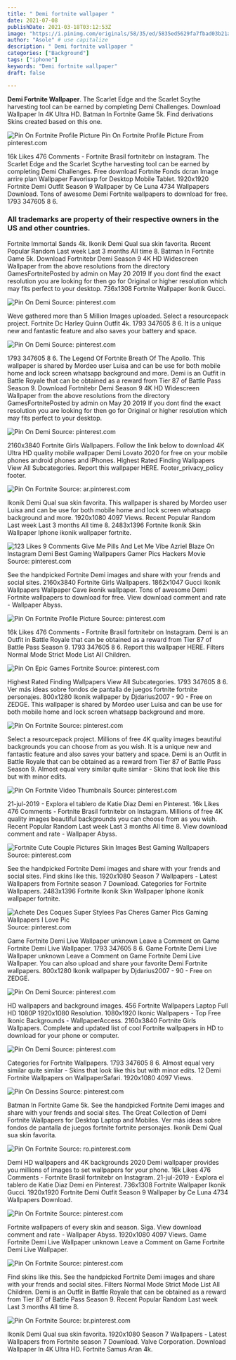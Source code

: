 ```yaml
---
title: " Demi fortnite wallpaper "
date: 2021-07-08
publishDate: 2021-03-18T03:12:53Z
image: "https://i.pinimg.com/originals/58/35/ed/5835ed5629fa7fbad03b21aff29f4dab.jpg"
author: "Asole" # use capitalize
description: " Demi fortnite wallpaper "
categories: ["Background"]
tags: ["iphone"]
keywords: "Demi fortnite wallpaper"
draft: false

---
```



**Demi Fortnite Wallpaper**. The Scarlet Edge and the Scarlet Scythe harvesting tool can be earned by completing Demi Challenges. Download Wallpaper In 4K Ultra HD. Batman In Fortnite Game 5k. Find derivations Skins created based on this one.

![Pin On Fortnite Profile Picture](https://i.pinimg.com/originals/90/6f/bc/906fbc872b3838eac76a987781f59b73.jpg "Pin On Fortnite Profile Picture")
Pin On Fortnite Profile Picture From pinterest.com


16k Likes 476 Comments - Fortnite Brasil fortnitebr on Instagram. The Scarlet Edge and the Scarlet Scythe harvesting tool can be earned by completing Demi Challenges. Free download Fortnite Fonds dcran Image arrire plan Wallpaper Favorisxp for Desktop Mobile Tablet. 1920x1920 Fortnite Demi Outfit Season 9 Wallpaper by Ce Luna 4734 Wallpapers Download. Tons of awesome Demi Fortnite wallpapers to download for free. 1793 347605 8 6.

### All trademarks are property of their respective owners in the US and other countries.

Fortnite Immortal Sands 4k. Ikonik Demi Qual sua skin favorita. Recent Popular Random Last week Last 3 months All time 8. Batman In Fortnite Game 5k. Download Fortnitebr Demi Season 9 4K HD Widescreen Wallpaper from the above resolutions from the directory GamesFortnitePosted by admin on May 20 2019 If you dont find the exact resolution you are looking for then go for Original or higher resolution which may fits perfect to your desktop. 736x1308 Fortnite Wallpaper Ikonik Gucci.


![Pin On Demi](https://i.pinimg.com/originals/a5/4f/41/a54f4187d249cb47849fad35f15d49d5.png "Pin On Demi")
Source: pinterest.com

Weve gathered more than 5 Million Images uploaded. Select a resourcepack project. Fortnite Dc Harley Quinn Outfit 4k. 1793 347605 8 6. It is a unique new and fantastic feature and also saves your battery and space.

![Pin On Demi](https://i.pinimg.com/originals/4f/ea/92/4fea92d7291d853c6185eef60ea99f22.jpg "Pin On Demi")
Source: pinterest.com

1793 347605 8 6. The Legend Of Fortnite Breath Of The Apollo. This wallpaper is shared by Mordeo user Luisa and can be use for both mobile home and lock screen whatsapp background and more. Demi is an Outfit in Battle Royale that can be obtained as a reward from Tier 87 of Battle Pass Season 9. Download Fortnitebr Demi Season 9 4K HD Widescreen Wallpaper from the above resolutions from the directory GamesFortnitePosted by admin on May 20 2019 If you dont find the exact resolution you are looking for then go for Original or higher resolution which may fits perfect to your desktop.

![Pin On Demi](https://i.pinimg.com/originals/31/90/d3/3190d3b6fe70ece4848b57d95a79897e.png "Pin On Demi")
Source: pinterest.com

2160x3840 Fortnite Girls Wallpapers. Follow the link below to download 4K Ultra HD quality mobile wallpaper Demi Lovato 2020 for free on your mobile phones android phones and iPhones. Highest Rated Finding Wallpapers View All Subcategories. Report this wallpaper HERE. Footer_privacy_policy footer.

![Pin On Fortnite](https://i.pinimg.com/originals/7c/1b/9b/7c1b9b97ef16175c6c1b96c009cd79c6.jpg "Pin On Fortnite")
Source: ar.pinterest.com

Ikonik Demi Qual sua skin favorita. This wallpaper is shared by Mordeo user Luisa and can be use for both mobile home and lock screen whatsapp background and more. 1920x1080 4097 Views. Recent Popular Random Last week Last 3 months All time 8. 2483x1396 Fortnite Ikonik Skin Wallpaper Iphone ikonik wallpaper fortnite.

![123 Likes 9 Comments Give Me Pills And Let Me Vibe Azriel Blaze On Instagram Demi Best Gaming Wallpapers Gamer Pics Hackers Movie](https://i.pinimg.com/736x/86/01/92/8601927018e7f79ae527e25539edd5dc.jpg "123 Likes 9 Comments Give Me Pills And Let Me Vibe Azriel Blaze On Instagram Demi Best Gaming Wallpapers Gamer Pics Hackers Movie")
Source: pinterest.com

See the handpicked Fortnite Demi images and share with your frends and social sites. 2160x3840 Fortnite Girls Wallpapers. 1862x1047 Gucci Ikonik Wallpapers Wallpaper Cave ikonik wallpaper. Tons of awesome Demi Fortnite wallpapers to download for free. View download comment and rate - Wallpaper Abyss.

![Pin On Fortnite Profile Picture](https://i.pinimg.com/originals/90/6f/bc/906fbc872b3838eac76a987781f59b73.jpg "Pin On Fortnite Profile Picture")
Source: pinterest.com

16k Likes 476 Comments - Fortnite Brasil fortnitebr on Instagram. Demi is an Outfit in Battle Royale that can be obtained as a reward from Tier 87 of Battle Pass Season 9. 1793 347605 8 6. Report this wallpaper HERE. Filters Normal Mode Strict Mode List All Children.

![Pin On Epic Games Fortnite](https://i.pinimg.com/originals/cf/36/a0/cf36a0c2ddf13260f0a41b7e9ad1df46.jpg "Pin On Epic Games Fortnite")
Source: pinterest.com

Highest Rated Finding Wallpapers View All Subcategories. 1793 347605 8 6. Ver más ideas sobre fondos de pantalla de juegos fortnite fortnite personajes. 800x1280 Ikonik wallpaper by Djdarius2007 - 90 - Free on ZEDGE. This wallpaper is shared by Mordeo user Luisa and can be use for both mobile home and lock screen whatsapp background and more.

![Pin On Fortnite](https://i.pinimg.com/736x/95/d6/8e/95d68e1fc6ff9bf41b9ae6629d19b644.jpg "Pin On Fortnite")
Source: pinterest.com

Select a resourcepack project. Millions of free 4K quality images beautiful backgrounds you can choose from as you wish. It is a unique new and fantastic feature and also saves your battery and space. Demi is an Outfit in Battle Royale that can be obtained as a reward from Tier 87 of Battle Pass Season 9. Almost equal very similar quite similar - Skins that look like this but with minor edits.

![Pin On Fortnite Video Thumbnails](https://i.pinimg.com/originals/ec/02/68/ec02686b8d577c461af260401864b9e6.png "Pin On Fortnite Video Thumbnails")
Source: pinterest.com

21-jul-2019 - Explora el tablero de Katie Diaz Demi en Pinterest. 16k Likes 476 Comments - Fortnite Brasil fortnitebr on Instagram. Millions of free 4K quality images beautiful backgrounds you can choose from as you wish. Recent Popular Random Last week Last 3 months All time 8. View download comment and rate - Wallpaper Abyss.

![Fortnite Cute Couple Pictures Skin Images Best Gaming Wallpapers](https://i.pinimg.com/originals/5e/d4/36/5ed4362a2e654f7ad8ac71883a784554.jpg "Fortnite Cute Couple Pictures Skin Images Best Gaming Wallpapers")
Source: pinterest.com

See the handpicked Fortnite Demi images and share with your frends and social sites. Find skins like this. 1920x1080 Season 7 Wallpapers - Latest Wallpapers from Fortnite season 7 Download. Categories for Fortnite Wallpapers. 2483x1396 Fortnite Ikonik Skin Wallpaper Iphone ikonik wallpaper fortnite.

![Achete Des Coques Super Stylees Pas Cheres Gamer Pics Gaming Wallpapers I Love Pic](https://i.pinimg.com/originals/36/f4/58/36f458c19ca41f9f81c8e35a24bdf6d6.jpg "Achete Des Coques Super Stylees Pas Cheres Gamer Pics Gaming Wallpapers I Love Pic")
Source: pinterest.com

Game Fortnite Demi Live Wallpaper unknown Leave a Comment on Game Fortnite Demi Live Wallpaper. 1793 347605 8 6. Game Fortnite Demi Live Wallpaper unknown Leave a Comment on Game Fortnite Demi Live Wallpaper. You can also upload and share your favorite Demi Fortnite wallpapers. 800x1280 Ikonik wallpaper by Djdarius2007 - 90 - Free on ZEDGE.

![Pin On Demi](https://i.pinimg.com/originals/7a/c9/8b/7ac98b82d2d7ae0e8b8c1371bd69e68f.png "Pin On Demi")
Source: pinterest.com

HD wallpapers and background images. 456 Fortnite Wallpapers Laptop Full HD 1080P 1920x1080 Resolution. 1080x1920 Ikonic Wallpapers - Top Free Ikonic Backgrounds - WallpaperAccess. 2160x3840 Fortnite Girls Wallpapers. Complete and updated list of cool Fortnite wallpapers in HD to download for your phone or computer.

![Pin On Demi](https://i.pinimg.com/originals/29/43/92/2943921f2984662c044026236e5b843c.png "Pin On Demi")
Source: pinterest.com

Categories for Fortnite Wallpapers. 1793 347605 8 6. Almost equal very similar quite similar - Skins that look like this but with minor edits. 12 Demi Fortnite Wallpapers on WallpaperSafari. 1920x1080 4097 Views.

![Pin On Dessins](https://i.pinimg.com/originals/e3/75/73/e3757348b378b5f6310cb4be0dc652f8.jpg "Pin On Dessins")
Source: pinterest.com

Batman In Fortnite Game 5k. See the handpicked Fortnite Demi images and share with your frends and social sites. The Great Collection of Demi Fortnite Wallpapers for Desktop Laptop and Mobiles. Ver más ideas sobre fondos de pantalla de juegos fortnite fortnite personajes. Ikonik Demi Qual sua skin favorita.

![Pin On Fortnite](https://i.pinimg.com/originals/07/da/26/07da26f1c37372943f2e6d96f0061be5.jpg "Pin On Fortnite")
Source: ro.pinterest.com

Demi HD wallpapers and 4K backgrounds 2020 Demi wallpaper provides you millions of images to set wallpapers for your phone. 16k Likes 476 Comments - Fortnite Brasil fortnitebr on Instagram. 21-jul-2019 - Explora el tablero de Katie Diaz Demi en Pinterest. 736x1308 Fortnite Wallpaper Ikonik Gucci. 1920x1920 Fortnite Demi Outfit Season 9 Wallpaper by Ce Luna 4734 Wallpapers Download.

![Pin On Fortnite](https://i.pinimg.com/originals/6e/b6/1d/6eb61d1ca653d4cb26ad666ed35b057a.png "Pin On Fortnite")
Source: pinterest.com

Fortnite wallpapers of every skin and season. Siga. View download comment and rate - Wallpaper Abyss. 1920x1080 4097 Views. Game Fortnite Demi Live Wallpaper unknown Leave a Comment on Game Fortnite Demi Live Wallpaper.

![Pin On Fortnite](https://i.pinimg.com/originals/87/54/27/875427b7f1a2336ac2696e8c0e78b831.jpg "Pin On Fortnite")
Source: pinterest.com

Find skins like this. See the handpicked Fortnite Demi images and share with your frends and social sites. Filters Normal Mode Strict Mode List All Children. Demi is an Outfit in Battle Royale that can be obtained as a reward from Tier 87 of Battle Pass Season 9. Recent Popular Random Last week Last 3 months All time 8.

![Pin On Fortnite](https://i.pinimg.com/originals/58/35/ed/5835ed5629fa7fbad03b21aff29f4dab.jpg "Pin On Fortnite")
Source: br.pinterest.com

Ikonik Demi Qual sua skin favorita. 1920x1080 Season 7 Wallpapers - Latest Wallpapers from Fortnite season 7 Download. Valve Corporation. Download Wallpaper In 4K Ultra HD. Fortnite Samus Aran 4k.

